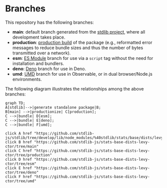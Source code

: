 <!--

@license Apache-2.0

Copyright (c) 2022 The Stdlib Authors.

Licensed under the Apache License, Version 2.0 (the "License");
you may not use this file except in compliance with the License.
You may obtain a copy of the License at

    http://www.apache.org/licenses/LICENSE-2.0

Unless required by applicable law or agreed to in writing, software
distributed under the License is distributed on an "AS IS" BASIS,
WITHOUT WARRANTIES OR CONDITIONS OF ANY KIND, either express or implied.
See the License for the specific language governing permissions and
limitations under the License.

-->

# Branches

This repository has the following branches:

-   **main**: default branch generated from the [stdlib project][stdlib-url], where all development takes place.
-   **production**: [production build][production-url] of the package (e.g., reformatted error messages to reduce bundle sizes and thus the number of bytes transmitted over a network).
-   **esm**: [ES Module][esm-url] branch for use via a `script` tag without the need for installation and bundlers.
-   **deno**: [Deno][deno-url] branch for use in Deno.
-   **umd**: [UMD][umd-url] branch for use in Observable, or in dual browser/Node.js environments.

The following diagram illustrates the relationships among the above branches:

```mermaid
graph TD;
A[stdlib]-->|generate standalone package|B;
B[main] -->|productionize| C[production];
C -->|bundle| D[esm];
C -->|bundle| E[deno];
C -->|bundle| F[umd];

click A href "https://github.com/stdlib-js/stdlib/tree/develop/lib/node_modules/%40stdlib/stats/base/dists/levy/ctor"
click B href "https://github.com/stdlib-js/stats-base-dists-levy-ctor/tree/main"
click C href "https://github.com/stdlib-js/stats-base-dists-levy-ctor/tree/production"
click D href "https://github.com/stdlib-js/stats-base-dists-levy-ctor/tree/esm"
click E href "https://github.com/stdlib-js/stats-base-dists-levy-ctor/tree/deno"
click F href "https://github.com/stdlib-js/stats-base-dists-levy-ctor/tree/umd"
```

[stdlib-url]: https://github.com/stdlib-js/stdlib/tree/develop/lib/node_modules/%40stdlib/stats/base/dists/levy/ctor
[production-url]: https://github.com/stdlib-js/stats-base-dists-levy-ctor/tree/production
[deno-url]: https://github.com/stdlib-js/stats-base-dists-levy-ctor/tree/deno
[umd-url]: https://github.com/stdlib-js/stats-base-dists-levy-ctor/tree/umd
[esm-url]: https://github.com/stdlib-js/stats-base-dists-levy-ctor/tree/esm